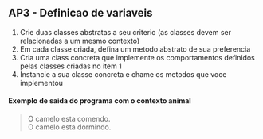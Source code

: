 ## AP3 - Definicao de variaveis

1. Crie duas classes abstratas a seu criterio (as classes devem ser relacionadas a um mesmo contexto)
2. Em cada classe criada, defina um metodo abstrato de sua preferencia
3. Cria uma class concreta que implemente os comportamentos definidos pelas classes criadas no item 1
4. Instancie a sua classe concreta e chame os metodos que voce implementou

#### Exemplo de saida do programa com o contexto animal

> O camelo esta comendo.  
> O camelo esta dormindo.  